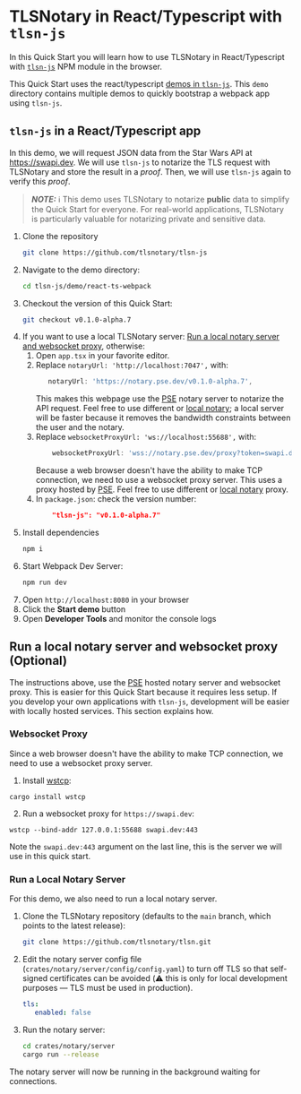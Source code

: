 # TLSNotary in React/Typescript with `tlsn-js`<a name="browser"></a>

In this Quick Start you will learn how to use TLSNotary in React/Typescript with [`tlsn-js`](https://github.com/tlsnotary/tlsn-js) NPM module in the browser.

This Quick Start uses the react/typescript [demos in `tlsn-js`](https://github.com/tlsnotary/tlsn-js/tree/main/demo/). This `demo` directory contains multiple demos to quickly bootstrap a webpack app using `tlsn-js`.

## `tlsn-js` in a React/Typescript app

In this demo, we will request JSON data from the Star Wars API at <https://swapi.dev>. We will use `tlsn-js` to notarize the TLS request with TLSNotary and store the result in a *proof*. Then, we will use `tlsn-js` again to verify this *proof*.

> **_NOTE:_** ℹ️ This demo uses TLSNotary to notarize **public** data to simplify the Quick Start for everyone. For real-world applications, TLSNotary is particularly valuable for notarizing private and sensitive data.



1. Clone the repository
    ```sh
    git clone https://github.com/tlsnotary/tlsn-js    
    ```
2. Navigate to the demo directory:
    ```sh
    cd tlsn-js/demo/react-ts-webpack
    ```
3. Checkout the version of this Quick Start:
    ```sh
    git checkout v0.1.0-alpha.7
    ```
4. If you want to use a local TLSNotary server: [Run a local notary server and websocket proxy](#local), otherwise:
   1. Open `app.tsx` in your favorite editor.
   2. Replace `notaryUrl: 'http://localhost:7047',` with:
         ```ts
            notaryUrl: 'https://notary.pse.dev/v0.1.0-alpha.7',
         ```
      This makes this webpage use the [PSE](https://pse.dev) notary server to notarize the API request. Feel free to use different or [local notary](#local); a local server will be faster because it removes the bandwidth constraints between the user and the notary.
   3. Replace `websocketProxyUrl: 'ws://localhost:55688',` with:
        ```ts
            websocketProxyUrl: 'wss://notary.pse.dev/proxy?token=swapi.dev',
        ```
      Because a web browser doesn't have the ability to make TCP connection, we need to use a websocket proxy server. This uses a proxy hosted by [PSE](https://pse.dev). Feel free to use different or [local notary](#local) proxy.
   4. In `package.json`: check the version number:
        ```json
            "tlsn-js": "v0.1.0-alpha.7"
        ```
5. Install dependencies
    ```sh
    npm i
    ```
6. Start Webpack Dev Server:
    ```sh
    npm run dev
    ```
7. Open `http://localhost:8080` in your browser
8. Click the **Start demo** button
9. Open **Developer Tools** and monitor the console logs


## Run a local notary server and websocket proxy <a name="local"></a> (Optional)

The instructions above, use the [PSE](https://pse.dev) hosted notary server and websocket proxy. This is easier for this Quick Start because it requires less setup. If you develop your own applications with `tlsn-js`, development will be easier with locally hosted services. This section explains how.

### Websocket Proxy <a name="proxy"></a>

Since a web browser doesn't have the ability to make TCP connection, we need to use a websocket proxy server.

1. Install [wstcp](https://github.com/sile/wstcp):
```shell
cargo install wstcp
```
2. Run a websocket proxy for `https://swapi.dev`:
```shell
wstcp --bind-addr 127.0.0.1:55688 swapi.dev:443
```

Note the `swapi.dev:443` argument on the last line, this is the server we will use in this quick start.

### Run a Local Notary Server <a name="local-notary"></a>

For this demo, we also need to run a local notary server.

1. Clone the TLSNotary repository  (defaults to the `main` branch, which points to the latest release):
   ```sh
   git clone https://github.com/tlsnotary/tlsn.git
   ```
2. Edit the notary server config file (`crates/notary/server/config/config.yaml`) to turn off TLS so that self-signed certificates can be avoided (⚠️ this is only for local development purposes — TLS must be used in production).
   ```yaml
   tls:
      enabled: false
   ```
3. Run the notary server:
   ```sh
   cd crates/notary/server
   cargo run --release
   ```

The notary server will now be running in the background waiting for connections.
